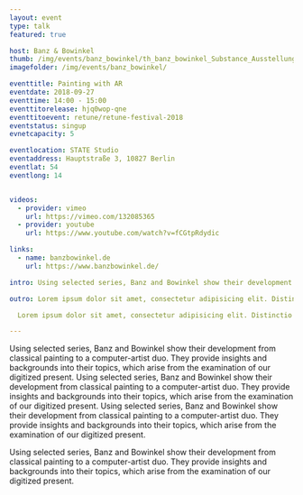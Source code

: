 ```yaml
---
layout: event
type: talk
featured: true

host: Banz & Bowinkel
thumb: /img/events/banz_bowinkel/th_banz_bowinkel_Substance_Ausstellungsansicht_03.png
imagefolder: /img/events/banz_bowinkel/

eventtitle: Painting with AR
eventdate: 2018-09-27
eventtime: 14:00 - 15:00
eventtitorelease: hjq0wop-qne
eventtitoevent: retune/retune-festival-2018
eventstatus: singup
evnetcapacity: 5

eventlocation: STATE Studio
eventaddress: Hauptstraße 3, 10827 Berlin
eventlat: 54
eventlong: 14


videos:
  - provider: vimeo
    url: https://vimeo.com/132085365
  - provider: youtube
    url: https://www.youtube.com/watch?v=fCGtpRdydic

links:
  - name: banzbowinkel.de
    url: https://www.banzbowinkel.de/

intro: Using selected series, Banz and Bowinkel show their development from classical painting to a computer-artist duo. They provide insights and backgrounds into their topics, which arise from the examination of our digitized present.

outro: Lorem ipsum dolor sit amet, consectetur adipisicing elit. Distinctio quos commodi consequuntur eos, fugiat maiores deleniti laudantium similique, consequatur, vero porro officia pariatur provident. Neque debitis minima ipsum tenetur mollitia.

  Lorem ipsum dolor sit amet, consectetur adipisicing elit. Distinctio quos commodi consequuntur eos, fugiat maiores deleniti laudantium similique, consequatur, vero porro officia pariatur provident. Neque debitis minima ipsum tenetur mollitia.

---
```


Using selected series, Banz and Bowinkel show their development from classical painting to a computer-artist duo. They provide insights and backgrounds into their topics, which arise from the examination of our digitized present.
Using selected series, Banz and Bowinkel show their development from classical painting to a computer-artist duo. They provide insights and backgrounds into their topics, which arise from the examination of our digitized present.
Using selected series, Banz and Bowinkel show their development from classical painting to a computer-artist duo. They provide insights and backgrounds into their topics, which arise from the examination of our digitized present.

Using selected series, Banz and Bowinkel show their development from classical painting to a computer-artist duo. They provide insights and backgrounds into their topics, which arise from the examination of our digitized present.
